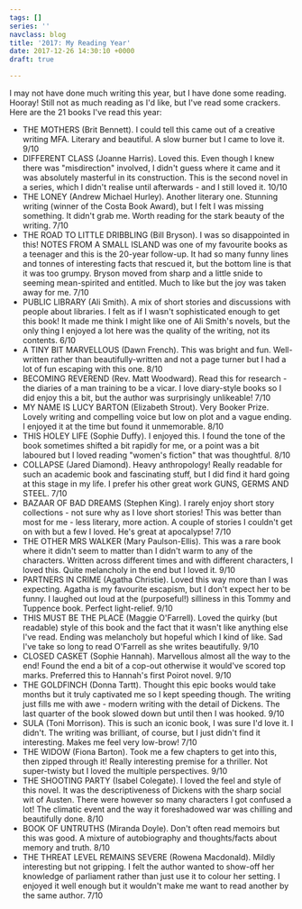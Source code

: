 ```yaml
---
tags: []
series: ''
navclass: blog
title: '2017: My Reading Year'
date: 2017-12-26 14:30:10 +0000
draft: true

---
```

I may not have done much writing this year, but I have done some reading. Hooray! Still not as much reading as I'd like, but I've read some crackers. Here are the 21 books I've read this year:

* THE MOTHERS (Brit Bennett). I could tell this came out of a creative writing MFA. Literary and beautiful. A slow burner but I came to love it. 9/10
* DIFFERENT CLASS (Joanne Harris). Loved this. Even though I knew there was "misdirection" involved, I didn't guess where it came and it was absolutely masterful in its construction. This is the second novel in a series, which I didn't realise until afterwards - and I still loved it. 10/10
* THE LONEY (Andrew Michael Hurley). Another literary one. Stunning writing (winner of the Costa Book Award), but I felt I was missing something. It didn't grab me. Worth reading for the stark beauty of the writing. 7/10
* THE ROAD TO LITTLE DRIBBLING (Bill Bryson). I was so disappointed in this! NOTES FROM A SMALL ISLAND was one of my favourite books as a teenager and this is the 20-year follow-up. It had so many funny lines and tonnes of interesting facts that rescued it, but the bottom line is that it was too grumpy. Bryson moved from sharp and a little snide to seeming mean-spirited and entitled. Much to like but the joy was taken away for me. 7/10
* PUBLIC LIBRARY (Ali Smith). A mix of short stories and discussions with people about libraries. I felt as if I wasn't sophisticated enough to get this book! It made me think I might like one of Ali Smith's novels, but the only thing I enjoyed a lot here was the quality of the writing, not its contents. 6/10
* A TINY BIT MARVELLOUS (Dawn French). This was bright and fun. Well-written rather than beautifully-written and not a page turner but I had a lot of fun escaping with this one. 8/10
* BECOMING REVEREND (Rev. Matt Woodward). Read this for research - the diaries of a man training to be a vicar. I love diary-style books so I did enjoy this a bit, but the author was surprisingly unlikeable! 7/10
* MY NAME IS LUCY BARTON (Elizabeth Strout). Very Booker Prize. Lovely writing and compelling voice but low on plot and a vague ending. I enjoyed it at the time but found it unmemorable. 8/10
* THIS HOLEY LIFE (Sophie Duffy). I enjoyed this. I found the tone of the book sometimes shifted a bit rapidly for me, or a point was a bit laboured but I loved reading "women's fiction" that was thoughtful. 8/10
* COLLAPSE (Jared Diamond). Heavy anthropology! Really readable for such an academic book and fascinating stuff, but I did find it hard going at this stage in my life. I prefer his other great work GUNS, GERMS AND STEEL. 7/10
* BAZAAR OF BAD DREAMS (Stephen King). I rarely enjoy short story collections - not sure why as I love short stories! This was better than most for me - less literary, more action. A couple of stories I couldn't get on with but a few I loved. He's great at apocalypse! 7/10
* THE OTHER MRS WALKER (Mary Paulson-Ellis). This was a rare book where it didn't seem to matter than I didn't warm to any of the characters. Written across different times and with different characters, I loved this. Quite melancholy in the end but I loved it. 9/10
* PARTNERS IN CRIME (Agatha Christie). Loved this way more than I was expecting. Agatha is my favourite escapism, but I don't expect her to be funny. I laughed out loud at the (purposeful!) silliness in this Tommy and Tuppence book. Perfect light-relief. 9/10
* THIS MUST BE THE PLACE (Maggie O'Farrell). Loved the quirky (but readable) style of this book and the fact that it wasn't like anything else I've read. Ending was melancholy but hopeful which I kind of like. Sad I've take so long to read O'Farrell as she writes beautifully. 9/10
* CLOSED CASKET (Sophie Hannah). Marvellous almost all the way to the end! Found the end a bit of a cop-out otherwise it would've scored top marks. Preferred this to Hannah's first Poirot novel. 9/10
* THE GOLDFINCH (Donna Tartt). Thought this epic books would take months but it truly captivated me so I kept speeding though. The writing just fills me with awe - modern writing with the detail of Dickens. The last quarter of the book slowed down but until then I was hooked. 9/10
* SULA (Toni Morrison). This is such an iconic book, I was sure I'd love it. I didn't. The writing was brilliant, of course, but I just didn't find it interesting. Makes me feel very low-brow! 7/10
* THE WIDOW (Fiona Barton). Took me a few chapters to get into this, then zipped through it! Really interesting premise for a thriller. Not super-twisty but I loved the multiple perspectives. 9/10
* THE SHOOTING PARTY (Isabel Colegate). I loved the feel and style of this novel. It was the descriptiveness of Dickens with the sharp social wit of Austen. There were however so many characters I got confused a lot! The climatic event and the way it foreshadowed war was chilling and beautifully done. 8/10
* BOOK OF UNTRUTHS (Miranda Doyle). Don't often read memoirs but this was good. A mixture of autobiography and thoughts/facts about memory and truth. 8/10
* THE THREAT LEVEL REMAINS SEVERE (Rowena Macdonald). Mildly interesting but not gripping. I felt the author wanted to show-off her knowledge of parliament rather than just use it to colour her setting. I enjoyed it well enough but it wouldn't make me want to read another by the same author. 7/10